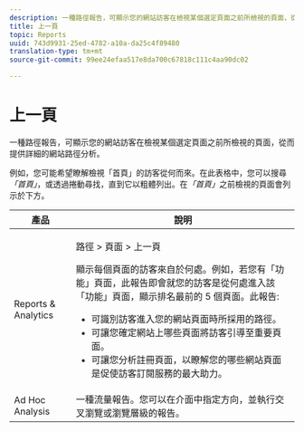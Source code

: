 ```yaml
---
description: 一種路徑報告，可顯示您的網站訪客在檢視某個選定頁面之前所檢視的頁面，從而提供詳細的網站路徑分析。
title: 上一頁
topic: Reports
uuid: 743d9931-25ed-4782-a10a-da25c4f89480
translation-type: tm+mt
source-git-commit: 99ee24efaa517e8da700c67818c111c4aa90dc02

---
```



# 上一頁

一種路徑報告，可顯示您的網站訪客在檢視某個選定頁面之前所檢視的頁面，從而提供詳細的網站路徑分析。

例如，您可能希望瞭解檢視「首頁」的訪客從何而來。在此表格中，您可以搜尋&#x200B;*「首頁」*，或透過捲動尋找，直到它以粗體列出。在&#x200B;*「首頁」*&#x200B;之前檢視的頁面會列示於下方。

<table id="table_25A2182ACEC94E2190F21B82249577E8"> 
 <thead> 
  <tr> 
   <th colname="col1" class="entry"> 產品 </th> 
   <th colname="col2" class="entry"> 說明 </th> 
  </tr> 
 </thead>
 <tbody> 
  <tr> 
   <td colname="col1"> Reports &amp; Analytics </td> 
   <td colname="col2"> <p> <span class="uicontrol"> 路徑</span> &gt; <span class="uicontrol">頁面</span> &gt; <span class="uicontrol">上一頁</span> </p> <p>顯示每個頁面的訪客來自於何處。例如，若您有「功能」頁面，此報告即會就您的訪客是從何處進入該「功能」頁面，顯示排名最前的 5 個頁面。此報告: </p> 
    <ul id="ul_940C3FBD466A49CFB0AC56C170997031"> 
     <li id="li_3C27174CC49D4BF7A76227BE1CD44CCC">可識別訪客進入您的網站頁面時所採用的路徑。 </li> 
     <li id="li_C2C472CC765C48F8AD97CAE588D8F009">可讓您確定網站上哪些頁面將訪客引導至重要頁面。 </li> 
     <li id="li_9BB7E05FF12A4E43A26ABC379DF5061C">可讓您分析註冊頁面，以瞭解您的哪些網站頁面是促使訪客訂閱服務的最大助力。 </li> 
    </ul> </td> 
  </tr> 
  <tr> 
   <td colname="col1"> Ad Hoc Analysis </td> 
   <td colname="col2"> 一種流量報告。您可以在介面中指定方向，並執行交叉瀏覽或瀏覽層級的報告。 </td> 
  </tr> 
 </tbody> 
</table>


